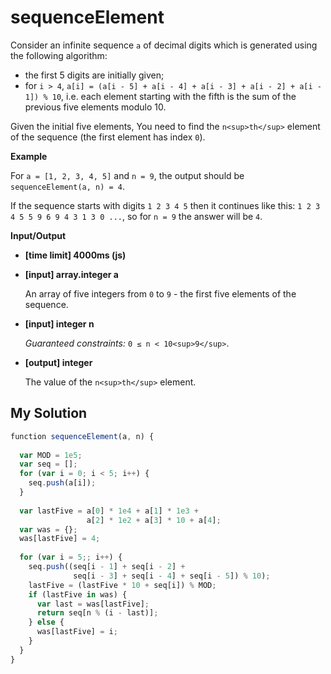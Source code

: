 # sequenceElement
﻿Consider an infinite sequence `a` of decimal digits which is generated using the following algorithm:

*   the first 5 digits are initially given;
*   for `i > 4`, `a[i] = (a[i - 5] + a[i - 4] + a[i - 3] + a[i - 2] + a[i - 1]) % 10`, i.e. each element starting with the fifth is the sum of the previous five elements modulo 10.

Given the initial five elements, You need to find the `n<sup>th</sup>` element of the sequence (the first element has index `0`).

**Example**

For `a = [1, 2, 3, 4, 5]` and `n = 9`, the output should be
`sequenceElement(a, n) = 4`.

If the sequence starts with digits `1 2 3 4 5` then it continues like this:
`1 2 3 4 5 5 9 6 9 4 3 1 3 0 ...`, so for `n = 9` the answer will be `4`.

**Input/Output**

*   **[time limit] 4000ms (js)**

*   **[input] array.integer a**

    An array of five integers from `0` to `9` - the first five elements of the sequence.

*   **[input] integer n**

    _Guaranteed constraints:_
    `0 ≤ n < 10<sup>9</sup>`.

*   **[output] integer**

    The value of the `n<sup>th</sup>` element.


## My Solution
```javascript
﻿function sequenceElement(a, n) {
​
  var MOD = 1e5;
  var seq = [];
  for (var i = 0; i < 5; i++) {
    seq.push(a[i]);
  }
​
  var lastFive = a[0] * 1e4 + a[1] * 1e3 +
                 a[2] * 1e2 + a[3] * 10 + a[4];
  var was = {};
  was[lastFive] = 4;
​
  for (var i = 5;; i++) {
    seq.push((seq[i - 1] + seq[i - 2] +
              seq[i - 3] + seq[i - 4] + seq[i - 5]) % 10);
    lastFive = (lastFive * 10 + seq[i]) % MOD;
    if (lastFive in was) {
      var last = was[lastFive];
      return seq[n % (i - last)];
    } else {
      was[lastFive] = i;
    }
  }
}
```
